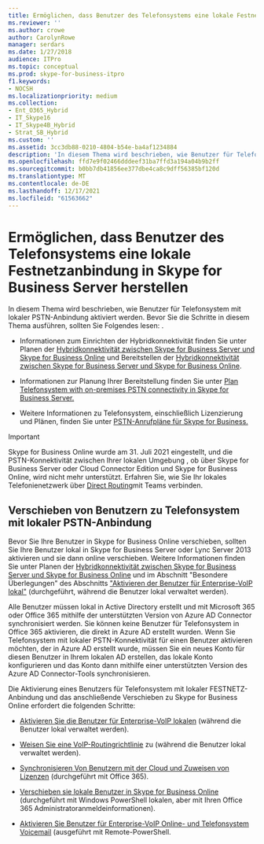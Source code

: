 ```yaml
---
title: Ermöglichen, dass Benutzer des Telefonsystems eine lokale Festnetzanbindung in Skype for Business Server herstellen
ms.reviewer: ''
ms.author: crowe
author: CarolynRowe
manager: serdars
ms.date: 1/27/2018
audience: ITPro
ms.topic: conceptual
ms.prod: skype-for-business-itpro
f1.keywords:
- NOCSH
ms.localizationpriority: medium
ms.collection:
- Ent_O365_Hybrid
- IT_Skype16
- IT_Skype4B_Hybrid
- Strat_SB_Hybrid
ms.custom: ''
ms.assetid: 3cc3db88-0210-4804-b54e-ba4af1234884
description: 'In diesem Thema wird beschrieben, wie Benutzer für Telefonsystem mit lokaler PSTN-Anbindung aktiviert werden. Bevor Sie die Schritte in diesem Thema ausführen, sollten Sie Folgendes lesen: .'
ms.openlocfilehash: ffd7e9f02466dddeef31ba7ffd3a194a04b9b2ff
ms.sourcegitcommit: b0bb7db41856ee377dbe4ca8c9dff56385bf120d
ms.translationtype: MT
ms.contentlocale: de-DE
ms.lasthandoff: 12/17/2021
ms.locfileid: "61563662"
---
```

# <a name="enable-users-for-phone-system-with-on-premises-pstn-connectivity-in-skype-for-business-server"></a>Ermöglichen, dass Benutzer des Telefonsystems eine lokale Festnetzanbindung in Skype for Business Server herstellen

In diesem Thema wird beschrieben, wie Benutzer für Telefonsystem mit lokaler PSTN-Anbindung aktiviert werden. Bevor Sie die Schritte in diesem Thema ausführen, sollten Sie Folgendes lesen: .
  
- Informationen zum Einrichten der Hybridkonnektivität finden Sie unter Planen der [Hybridkonnektivität zwischen Skype for Business Server und Skype for Business Online](../../../SfbHybrid/hybrid/plan-hybrid-connectivity.md?bc=%2fSkypeForBusiness%2fbreadcrumb%2ftoc.json&toc=%2fSkypeForBusiness%2ftoc.json) und Bereitstellen der [Hybridkonnektivität zwischen Skype for Business Server und Skype for Business Online](../../../SfbHybrid/hybrid/configure-hybrid-connectivity.md?bc=%2fSkypeForBusiness%2fbreadcrumb%2ftoc.json&toc=%2fSkypeForBusiness%2ftoc.json).
    
- Informationen zur Planung Ihrer Bereitstellung finden Sie unter [Plan Telefonsystem with on-premises PSTN connectivity in Skype for Business Server.](plan-phone-system-with-on-premises-pstn-connectivity.md)
    
- Weitere Informationen zu Telefonsystem, einschließlich Lizenzierung und Plänen, finden Sie unter [PSTN-Anrufpläne für Skype for Business.](https://support.office.com/article/PSTN-Calling-plans-for-Skype-for-Business-f47c6a97-bc8b-42e6-b5d4-ce6b41ed1918)
    
> [!Important]
> Skype for Business Online wurde am 31. Juli 2021 eingestellt, und die PSTN-Konnektivität zwischen Ihrer lokalen Umgebung , ob über Skype for Business Server oder Cloud Connector Edition und Skype for Business Online, wird nicht mehr unterstützt. Erfahren Sie, wie Sie Ihr lokales Telefonienetzwerk über [Direct Routing](/MicrosoftTeams/direct-routing-landing-page)mit Teams verbinden.

## <a name="moving-users-to-phone-system-with-on-premises-pstn-connectivity"></a>Verschieben von Benutzern zu Telefonsystem mit lokaler PSTN-Anbindung

Bevor Sie Ihre Benutzer in Skype for Business Online verschieben, sollten Sie Ihre Benutzer lokal in Skype for Business Server oder Lync Server 2013 aktivieren und sie dann online verschieben. Weitere Informationen finden Sie unter Planen der [Hybridkonnektivität zwischen Skype for Business Server und Skype for Business Online](../../../SfbHybrid/hybrid/plan-hybrid-connectivity.md?bc=%2fSkypeForBusiness%2fbreadcrumb%2ftoc.json&toc=%2fSkypeForBusiness%2ftoc.json) und im Abschnitt "Besondere Überlegungen" des Abschnitts ["Aktivieren der Benutzer für Enterprise-VoIP lokal"](enable-the-users-for-enterprise-voice-on-premises.md) (durchgeführt, während die Benutzer lokal verwaltet werden). 
  
Alle Benutzer müssen lokal in Active Directory erstellt und mit Microsoft 365 oder Office 365 mithilfe der unterstützten Version von Azure AD Connector synchronisiert werden. Sie können keine Benutzer für Telefonsystem in Office 365 aktivieren, die direkt in Azure AD erstellt wurden. Wenn Sie Telefonsystem mit lokaler PSTN-Konnektivität für einen Benutzer aktivieren möchten, der in Azure AD erstellt wurde, müssen Sie ein neues Konto für diesen Benutzer in Ihrem lokalen AD erstellen, das lokale Konto konfigurieren und das Konto dann mithilfe einer unterstützten Version des Azure AD Connector-Tools synchronisieren. 
  
Die Aktivierung eines Benutzers für Telefonsystem mit lokaler FESTNETZ-Anbindung und das anschließende Verschieben zu Skype for Business Online erfordert die folgenden Schritte:
  
- [Aktivieren Sie die Benutzer für Enterprise-VoIP lokalen](enable-the-users-for-enterprise-voice-on-premises.md) (während die Benutzer lokal verwaltet werden).
    
- [Weisen Sie eine VoIP-Routingrichtlinie](assign-a-voice-routing-policy.md) zu (während die Benutzer lokal verwaltet werden).
    
- [Synchronisieren Von Benutzern mit der Cloud und Zuweisen von Lizenzen](../../../SfbHybrid/hybrid/configure-hybrid-connectivity.md?bc=%2fSkypeForBusiness%2fbreadcrumb%2ftoc.json&toc=%2fSkypeForBusiness%2ftoc.json) (durchgeführt mit Office 365).
    
- [Verschieben sie lokale Benutzer in Skype for Business Online](../../../SfbHybrid/hybrid/move-users-from-on-premises-to-skype-for-business-online.md) (durchgeführt mit Windows PowerShell lokalen, aber mit Ihren Office 365 Administratoranmeldeinformationen).
    
- [Aktivieren Sie Benutzer für Enterprise-VoIP Online- und Telefonsystem Voicemail](enable-users-for-enterprise-voice-online-and-phone-system-voicemail.md) (ausgeführt mit Remote-PowerShell.
